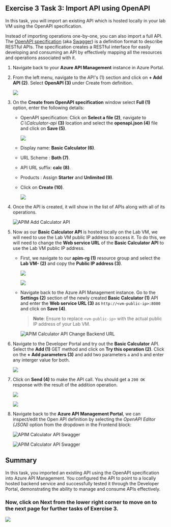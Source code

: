 ## Exercise 3 Task 3: Import API using OpenAPI 

In this task, you will import an existing API which is hosted locally in your lab VM using the OpenAPI specification. 

Instead of importing operations one-by-one, you can also import a full API. The [OpenAPI specification](https://www.openapis.org/) (aka [Swagger](https://swagger.io)) is a definition format to describe RESTful APIs. The specification creates a RESTful interface for easily developing and consuming an API by effectively mapping all the resources and operations associated with it.

1. Navigate back to your **Azure API Management** instance in Azure Portal.

1. From the left menu, navigate to the API's (1) section and click on **+ Add API (2)**. Select **OpenAPI (3)** under Create from definition. 

   ![](media/E3T3S1-0209.png)  

1. On the **Create from OpenAPI specification** window select **Full (1)** option, enter the following details:

   - OpenAPI specification: Click on **Select a file (2)**, navigate to *C:\Calculator-api* **(3)** location and select the **openapi.json (4)** file and click on **Save (5)**.
   
      ![](media/E3T3S3.1-0209.png)  

   - Display name: **Basic Calculator (6)**.
   - URL Scheme : **Both (7)**.
   - API URL suffix: **calc (8)**.
   - Products : Assign **Starter** and **Unlimited (9)**.
   - Click on **Create (10)**.

      ![](media/E3T3S3.2-0209.png)
     
1. Once the API is created, it will show in the list of APIs along with all of its operations.

   ![APIM Add Calculator API](media/E3T3S4-0209.png)

1. Now as our **Basic Calculator API** is hosted locally on the Lab VM, we will need to use the Lab VM public IP address to access it. To do this, we will need to change the **Web service URL** of the **Basic Calculator API** to use the Lab VM public IP address. 

   - First, we navigate to our **apim-rg (1)** resource group and select the **Lab VM-<inject key="Deployment ID" enableCopy="false" /> (2)** and copy the **Public IP address (3)**.

      ![](media/E3T3S5.1-0209.png)

      ![](media/E3T3S5.2-0209.png)

   - Navigate back to the Azure API Management instance. Go to the **Settings (2)** section of the newly created **Basic Calculator (1)** API and enter the **Web service URL (3)** as `http://<vm-public-ip>:8080` and click on **Save (4)**.

      > **Note**: Ensure to replace `<vm-public-ip>` with the actual public IP address of your Lab VM.

      ![APIM Calculator API Change Backend URL](media/E3T3S5.3-0209.png)

1. Navigate to the Developer Portal and try out the **Basic Calculator** API. Select the **Add (1)** GET method and click on **Try this operation (2)**. Click on the **+ Add parameters (3)** and add two parameters `a` and `b` and enter any interger value for both.

      ![](media/E3T3S6.1-0209.png)

1. Click on **Send (4)** to make the API call. You should get a `200 OK` response with the result of the addition operation.

      ![](media/E3T3S6.2-0209.png)

      ![](media/E3T3S6.3-0209.png)      

1. Navigate back to the **Azure API Management Portal**, we can inspect/edit the Open API definition by selecting the *OpenAPI Editor (JSON)* option from the dropdown in the Frontend block:

      ![APIM Calculator API Swagger](media2/06.png)

      ![APIM Calculator API Swagger](media2/07.png)


## Summary

In this task, you imported an existing API using the OpenAPI specification into Azure API Management. You configured the API to point to a locally hosted backend service and successfully tested it through the Developer Portal, demonstrating the ability to manage and consume APIs effectively.

### Now, click on Next from the lower right corner to move on to the next page for further tasks of Exercise 3.

  ![](../gs/media/api-07.png)

